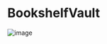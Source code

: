 # BookshelfVault

![image](https://github.com/ssajja31/BookshelfVault/assets/95447722/3479c9d9-c7b7-48e8-9be6-4cf980a90bdb)

